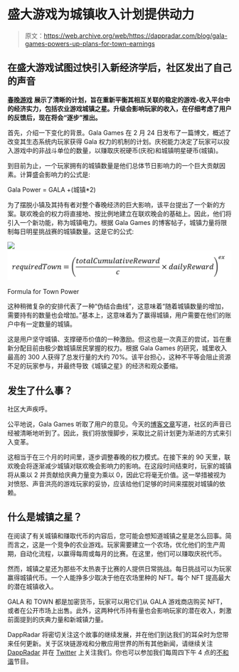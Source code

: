 # 盛大游戏为城镇收入计划提供动力

> 原文：<https://web.archive.org/web/https://dappradar.com/blog/gala-games-powers-up-plans-for-town-earnings>

## 在盛大游戏试图过快引入新经济学后，社区发出了自己的声音

[**春晚游戏**](https://web.archive.org/web/20221001103840/https://dappradar.com/blog/tag/gala-games) **展示了清晰的计划，旨在重新平衡其相互关联的稳定的游戏-收入平台中的经济实力，包括农业游戏城镇之星。升级会影响玩家的收入，在仔细考虑了用户的反馈后，现在将会“逐步”推出。**

首先，介绍一下变化的背景。Gala Games 在 2 月 24 日发布了一篇博文，概述了改变其生态系统内玩家获得 Gala 权力的机制的计划。庆祝能力决定了玩家可以投入游戏中的非战斗单位的数量，以赚取庆祝硬币(庆祝)和城镇明星硬币(城镇)。

到目前为止，一个玩家拥有的城镇数量是他们总体节日影响力的一个巨大贡献因素。计算盛会影响力的公式是:

Gala Power = GALA +(城镇*2)

为了摆脱小镇及其持有者对整个春晚经济的巨大影响，该平台提出了一个新的方案。联欢晚会的权力将直接地、按比例地建立在联欢晚会的基础上。因此，他们将引入一个新功能，称为城镇电力。根据 Gala Games 的博客帖子，城镇力量将限制每日明星挑战赛的城镇数量。这是它的公式:

![](img/92a7f0bb1555f4aa45062fafd1a6cab3.png)![](img/0ddbae84cbe0e5c976b155fd6885e766.png)

Formula for Town Power

这种稍微复杂的安排代表了一种“伪结合曲线”，这意味着“随着城镇数量的增加，需要持有的数量也会增加。”基本上，这意味着为了赢得城镇，用户需要在他们的账户中有一定数量的城镇。

这是用户坚守城镇、支撑硬币价值的一种激励。但这也是一次真正的尝试，旨在重新分配目前由极少数城镇居民掌握的权力。根据 Gala Games 的研究，城里收入最高的 300 人获得了总发行量的大约 70%。该平台担心，这种不平等会阻止资源不足的玩家参与，并最终导致《城镇之星》的经济和观众萎缩。

## 发生了什么事？

社区大声疾呼。

公平地说，Gala Games 听取了用户的意见。今天的[博客文章](https://web.archive.org/web/20221001103840/https://blog.gala.games/town-power-updates-12ee010030d7)写道，社区的声音已经被清晰地听到了。因此，我们将放慢脚步，采取比之前计划更为渐进的方式来引入变革。

这相当于在三个月的时间里，逐步调整春晚的权力模式。在接下来的 90 天里，联欢晚会将逐渐减少城镇对联欢晚会影响力的影响。在这段时间结束时，玩家的城镇将从乘以 2 并贡献给庆典力量变为乘以 0，因此它将毫无价值。这一举措被视为对愤怒、声音洪亮的游戏玩家的妥协，应该给他们足够的时间来摆脱对城镇的依赖。

## 什么是城镇之星？

在阅读了有关城镇和赚取代币的内容后，您可能会想知道城镇之星是怎么回事。简而言之，这是一个竞争的农业游戏。玩家需要建立一个农场，优化他们的生产周期，自动化流程，以赢得每周或每月的比赛。在这里，他们可以赚取庆祝代币。

然而，城镇之星还为那些不太热衷于比赛的人提供日常挑战。每日挑战可以为玩家赢得城镇代币。一个人能挣多少取决于他在农场里种的 NFT。每个 NFT 提高最大的潜在城镇收入。

GALA 和 TOWN 都是加密货币，玩家可以用它们从 GALA 游戏商店购买 NFT，或者在公开市场上出售。此外，这两种代币持有量也会影响玩家的潜在收入，刺激前面提到的庆典力量和新城镇力量。

DappRadar 将密切关注这个故事的继续发展，并在他们到达我们的耳朵时为您带来任何更新。关于区块链游戏和分散应用世界的所有其他新闻，请继续关注 [DappRadar](https://web.archive.org/web/20221001103840/https://dappradar.com/blog/) 并在 [Twitter](https://web.archive.org/web/20221001103840/https://twitter.com/DappRadar) 上关注我们。你也可以参加我们每周四下午 4 点的[不和谐](https://web.archive.org/web/20221001103840/https://discord.com/invite/QMnwjGzrkG)节目。